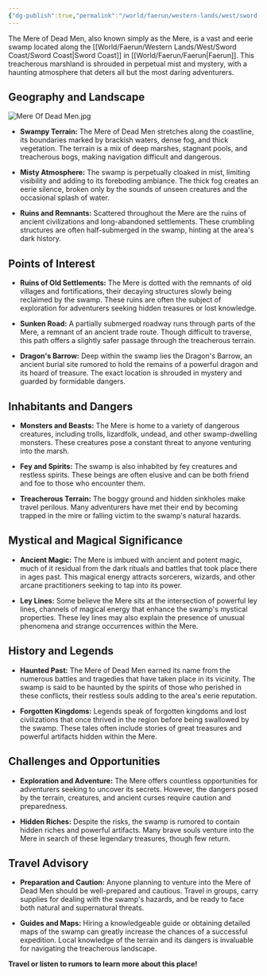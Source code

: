 ```yaml
---
{"dg-publish":true,"permalink":"/world/faerun/western-lands/west/sword-coast/mere-of-dead-men/"}
---
```


The Mere of Dead Men, also known simply as the Mere, is a vast and eerie swamp located along the [[World/Faerun/Western Lands/West/Sword Coast/Sword Coast\|Sword Coast]] in [[World/Faerun/Faerun\|Faerun]]. This treacherous marshland is shrouded in perpetual mist and mystery, with a haunting atmosphere that deters all but the most daring adventurers.

## Geography and Landscape

![Mere Of Dead Men.jpg](/img/user/Images/Locations/West/Sword%20Coast/Mere%20Of%20Dead%20Men.jpg)

- **Swampy Terrain:** The Mere of Dead Men stretches along the coastline, its boundaries marked by brackish waters, dense fog, and thick vegetation. The terrain is a mix of deep marshes, stagnant pools, and treacherous bogs, making navigation difficult and dangerous.

- **Misty Atmosphere:** The swamp is perpetually cloaked in mist, limiting visibility and adding to its foreboding ambiance. The thick fog creates an eerie silence, broken only by the sounds of unseen creatures and the occasional splash of water.

- **Ruins and Remnants:** Scattered throughout the Mere are the ruins of ancient civilizations and long-abandoned settlements. These crumbling structures are often half-submerged in the swamp, hinting at the area's dark history.

## Points of Interest

- **Ruins of Old Settlements:** The Mere is dotted with the remnants of old villages and fortifications, their decaying structures slowly being reclaimed by the swamp. These ruins are often the subject of exploration for adventurers seeking hidden treasures or lost knowledge.

- **Sunken Road:** A partially submerged roadway runs through parts of the Mere, a remnant of an ancient trade route. Though difficult to traverse, this path offers a slightly safer passage through the treacherous terrain.

- **Dragon's Barrow:** Deep within the swamp lies the Dragon's Barrow, an ancient burial site rumored to hold the remains of a powerful dragon and its hoard of treasure. The exact location is shrouded in mystery and guarded by formidable dangers.

## Inhabitants and Dangers

- **Monsters and Beasts:** The Mere is home to a variety of dangerous creatures, including trolls, lizardfolk, undead, and other swamp-dwelling monsters. These creatures pose a constant threat to anyone venturing into the marsh.

- **Fey and Spirits:** The swamp is also inhabited by fey creatures and restless spirits. These beings are often elusive and can be both friend and foe to those who encounter them.

- **Treacherous Terrain:** The boggy ground and hidden sinkholes make travel perilous. Many adventurers have met their end by becoming trapped in the mire or falling victim to the swamp's natural hazards.

## Mystical and Magical Significance

- **Ancient Magic:** The Mere is imbued with ancient and potent magic, much of it residual from the dark rituals and battles that took place there in ages past. This magical energy attracts sorcerers, wizards, and other arcane practitioners seeking to tap into its power.

- **Ley Lines:** Some believe the Mere sits at the intersection of powerful ley lines, channels of magical energy that enhance the swamp's mystical properties. These ley lines may also explain the presence of unusual phenomena and strange occurrences within the Mere.

## History and Legends

- **Haunted Past:** The Mere of Dead Men earned its name from the numerous battles and tragedies that have taken place in its vicinity. The swamp is said to be haunted by the spirits of those who perished in these conflicts, their restless souls adding to the area's eerie reputation.

- **Forgotten Kingdoms:** Legends speak of forgotten kingdoms and lost civilizations that once thrived in the region before being swallowed by the swamp. These tales often include stories of great treasures and powerful artifacts hidden within the Mere.

## Challenges and Opportunities

- **Exploration and Adventure:** The Mere offers countless opportunities for adventurers seeking to uncover its secrets. However, the dangers posed by the terrain, creatures, and ancient curses require caution and preparedness.

- **Hidden Riches:** Despite the risks, the swamp is rumored to contain hidden riches and powerful artifacts. Many brave souls venture into the Mere in search of these legendary treasures, though few return.

## Travel Advisory

- **Preparation and Caution:** Anyone planning to venture into the Mere of Dead Men should be well-prepared and cautious. Travel in groups, carry supplies for dealing with the swamp's hazards, and be ready to face both natural and supernatural threats.

- **Guides and Maps:** Hiring a knowledgeable guide or obtaining detailed maps of the swamp can greatly increase the chances of a successful expedition. Local knowledge of the terrain and its dangers is invaluable for navigating the treacherous landscape.

**Travel or listen to rumors to learn more about this place!**